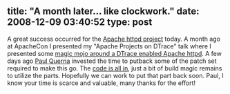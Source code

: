 title: "A month later... like clockwork."
date: 2008-12-09 03:40:52
type: post
---

<p>A great success occurred for the <a href="https://httpd.apache.org/">Apache httpd project</a> today.  A month ago at ApacheCon I presented my "Apache Projects on DTrace" talk where I presented some <a href="https://lethargy.org/~jesus/archives/137-DTrace-and-Apache.html">magic mojo around a DTrace enabled Apache httpd</a>.  A few days ago <a href="https://journal.paul.querna.org/">Paul Querna</a> invested the time to putback some of the patch set required to make this go.  The <a href="https://mail-archives.apache.org/mod_mbox/httpd-dev/200812.mbox/raw/%3C4938A57D.6050109@force-elite.com%3E/">code is all in</a>, just a bit of build magic remains to utilize the parts.  Hopefully we can work to put that part back soon.  Paul, I know your time is scarce and valuable, many thanks for the effort!</p>
